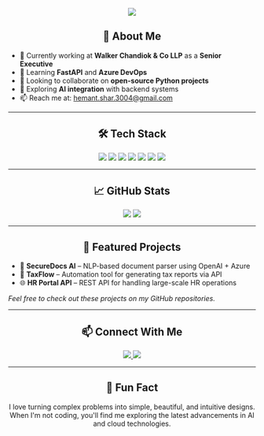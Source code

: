 <!-- Animated Header -->
<p align="center">
  <img src="https://capsule-render.vercel.app/api?type=waving&color=gradient&height=200&section=header&text=Hi%20there%20👋,%20I'm%20Hemant%20Sharma&fontSize=40&fontAlignY=35&desc=Backend%20Developer%20|%20AI%20Enthusiast%20|%20Cloud%20Explorer&descAlignY=60&descAlign=50" />
</p>

<!-- Introduction -->
<h2 align="center">🚀 About Me</h2>

- 🔭 Currently working at **Walker Chandiok & Co LLP** as a **Senior Executive**
- 🌱 Learning **FastAPI** and **Azure DevOps**
- 👯 Looking to collaborate on **open-source Python projects**
- 🧠 Exploring **AI integration** with backend systems
- 📫 Reach me at: [hemant.shar.3004@gmail.com](mailto:hemant.shar.3004@gmail.com)

---

<!-- Tech Stack -->
<h2 align="center">🛠️ Tech Stack</h2>
<p align="center">
  <img src="https://img.shields.io/badge/Python-3776AB?style=for-the-badge&logo=python&logoColor=white" />
  <img src="https://img.shields.io/badge/Django-092E20?style=for-the-badge&logo=django&logoColor=white" />
  <img src="https://img.shields.io/badge/FastAPI-009688?style=for-the-badge&logo=fastapi&logoColor=white" />
  <img src="https://img.shields.io/badge/Azure-0078D4?style=for-the-badge&logo=microsoft-azure&logoColor=white" />
  <img src="https://img.shields.io/badge/Git-F05032?style=for-the-badge&logo=git&logoColor=white" />
  <img src="https://img.shields.io/badge/Postman-FF6C37?style=for-the-badge&logo=postman&logoColor=white" />
  <img src="https://img.shields.io/badge/VS_Code-007ACC?style=for-the-badge&logo=visual-studio-code&logoColor=white" />
</p>

---

<!-- GitHub Stats -->
<h2 align="center">📈 GitHub Stats</h2>
<p align="center">
  <img src="https://github-readme-stats.vercel.app/api?username=hemuush&show_icons=true&theme=tokyonight" />
  <img src="https://github-readme-stats.vercel.app/api/top-langs/?username=hemuush&layout=compact&theme=tokyonight" />
</p>

---

<!-- Featured Projects -->
<h2 align="center">📌 Featured Projects</h2>

- 🔐 **SecureDocs AI** – NLP-based document parser using OpenAI + Azure
- 🧾 **TaxFlow** – Automation tool for generating tax reports via API
- 🌐 **HR Portal API** – REST API for handling large-scale HR operations

*Feel free to check out these projects on my GitHub repositories.*

---

<!-- Connect With Me -->
<h2 align="center">📫 Connect With Me</h2>
<p align="center">
  <a href="https://linkedin.com/in/hemuush">
    <img src="https://img.shields.io/badge/LinkedIn-blue?style=for-the-badge&logo=linkedin&logoColor=white" />
  </a>
  <a href="mailto:hemant.shar.3004@gmail.com">
    <img src="https://img.shields.io/badge/Gmail-D14836?style=for-the-badge&logo=gmail&logoColor=white" />
  </a>
</p>

---

<!-- Fun Fact -->
<h2 align="center">🤖 Fun Fact</h2>
<p align="center">
  I love turning complex problems into simple, beautiful, and intuitive designs. When I'm not coding, you'll find me exploring the latest advancements in AI and cloud technologies.
</p>
